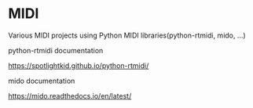 # MIDI
Various MIDI projects using Python MIDI libraries(python-rtmidi, mido, ...)




python-rtmidi documentation

https://spotlightkid.github.io/python-rtmidi/


mido documentation

https://mido.readthedocs.io/en/latest/


